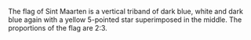 The flag of Sint Maarten is a vertical triband of dark blue, white and dark blue again with a yellow 5-pointed star superimposed in the middle. The proportions of the flag are 2:3.